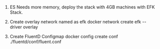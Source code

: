 1. ES Needs more memory, deploy the stack with 4GB machines with EFK Stack.

2. Create overlay network named as efk
   docker network create efk --driver overlay

3. Create FluentD Configmap
   docker config create conf ./fluentd/conf/fluent.conf
   
   
